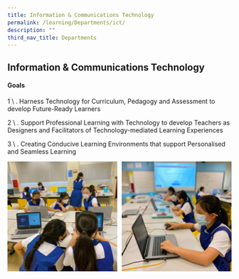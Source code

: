 ```yaml
---
title: Information & Communications Technology
permalink: /learning/Departments/ict/
description: ""
third_nav_title: Departments
---
```

## Information & Communications Technology

#### Goals

1 \ .  Harness Technology for Curriculum, Pedagogy and Assessment to develop Future-Ready Learners  
       
2 \ .  Support Professional Learning with Technology to develop Teachers as Designers and Facilitators of Technology-mediated Learning Experiences  
         
3 \ .  Creating Conducive Learning Environments that support Personalised and Seamless Learning

<img src="/images/ICT Dept 1.jpg" style="width:49%" align=left>
<img src="/images/ICT Dept 2.jpg" style="width:49%" align=right>
